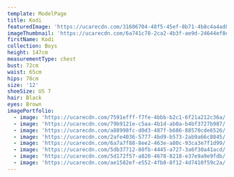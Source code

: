 ```yaml
---
template: ModelPage
title: Kodi
featuredImage: 'https://ucarecdn.com/31606704-48f5-45ef-8b71-4b8c4a4ad897/'
imageThumbnail: 'https://ucarecdn.com/6a741c78-2ca2-4b3f-ae9d-24644ef8ea69/'
firstName: Kodi
collection: Boys
height: 147cm
measurementType: chest
bust: 72cm
waist: 65cm
hips: 78cm
size: '12'
shoeSize: US 7
hair: Black
eyes: Brown
imagePortfolio:
  - image: 'https://ucarecdn.com/7591efff-f7fe-4bbb-b2c1-6f21a212c36a/'
  - image: 'https://ucarecdn.com/79b9121e-c5aa-4b1d-ab0a-b4bf3727b987/'
  - image: 'https://ucarecdn.com/a88998fc-d0d3-487f-b686-88570cde6526/'
  - image: 'https://ucarecdn.com/2afe4036-5777-4bd9-b573-2ab9a66c8845/'
  - image: 'https://ucarecdn.com/6a7a7f88-8ee2-463e-a80c-93ca3e7f1d99/'
  - image: 'https://ucarecdn.com/5db37712-80fb-4445-a727-3a6f30a41acd/'
  - image: 'https://ucarecdn.com/5d172f57-a820-4678-8218-e37e9a9e9fdb/'
  - image: 'https://ucarecdn.com/ae1582ef-e552-4fb0-8f12-4d7410f59c2a/'
---
```


